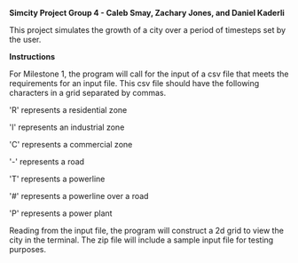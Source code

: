 **Simcity Project Group 4 - Caleb Smay, Zachary Jones, and Daniel Kaderli**

This project simulates the growth of a city over a period of timesteps set by the user.

__Instructions__

For Milestone 1, the program will call for the input of a csv file that meets the requirements for an input file.
This csv file should have the following characters in a grid separated by commas.

'R' represents a residential zone

'I' represents an industrial zone

'C' represents a commercial zone

'-' represents a road

'T' represents a powerline

'#' represents a powerline over a road

'P' represents a power plant

Reading from the input file, the program will construct a 2d grid to view the city in the terminal. The zip file will include a sample input file for testing purposes.

